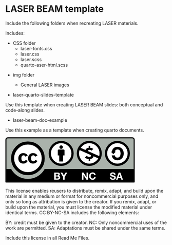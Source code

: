 # LASER BEAM template

Include the following folders when recreating LASER materials.

Includes:

 * CSS folder
   - laser-fonts.css
   - laser.css
   - laser.scss
   - quarto-aser-html.scss
  
- img folder
  - General LASER images
 
- laser-quarto-slides-template

Use this template when creating LASER BEAM slides: both conceptual and code-along slides.

- laser-beam-doc-example

Use this example as a template when creating quarto documents.

![](img/ccomons.png)

This license enables reusers to distribute, remix, adapt, and build upon the material in any medium or format for noncommercial purposes only, and only so long as attribution is given to the creator. If you remix, adapt, or build upon the material, you must license the modified material under identical terms. CC BY-NC-SA includes the following elements:

 BY: credit must be given to the creator.
 NC: Only noncommercial uses of the work are permitted.
 SA: Adaptations must be shared under the same terms.
 
 Include this license in all Read Me Files.
